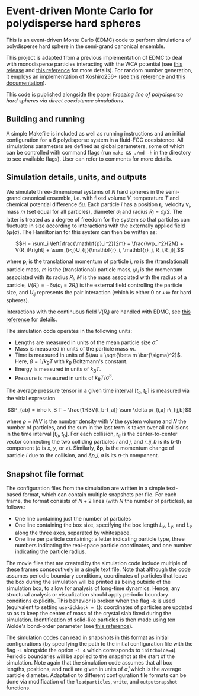 # Event-driven Monte Carlo for polydisperse hard spheres

This is an event-driven Monte Carlo (EDMC) code to perform simulations of polydisperse hard sphere in the semi-grand canonical ensemble. 

This project is adapted from a previous implementation of EDMC to deal with monodisperse particles interacting with the WCA potential (see [this release](https://github.com/FSmallenburg/EDMC) and [this reference](https://doi.org/10.1063/5.0209178) for more details).
For random number generation, it employs an implementation of Xoshiro256+ (see [this reference](https://doi.org/10.1145/3460772) and [this documentation](https://prng.di.unimi.it/)).

This code is published alongside the paper *Freezing line of polydisperse hard spheres via direct coexistence simulations*.


## Building and running

A simple Makefile is included as well as running instructions and an initial configuration for a $6%$ polydisperse system in a fluid-FCC coexistence.
All simulations parameters are defined as global parameters, some of which can be controlled with command flags (run ``make && ./md -h`` in the directory to see available flags).
User can refer to comments for more details.


## Simulation details, units, and outputs

We simulate three-dimensional systems of $N$ hard spheres in the semi-grand canonical ensemble, i.e. with fixed volume $V$, temperature $T$ and chemical potential difference $\delta\mu$.
Each particle $i$ has a position $\mathbf{r}_i$, velocity $\mathbf{v}_i$, mass $m$ (set equal for all particles), diameter $\sigma_i$ and radius $R_i = \sigma_i / 2$.
The latter is treated as a degree of freedom for the system so that particles can fluctuate in size according to interactions with the externally applied field $\delta \mu (\sigma)$.
The Hamiltonian for this system can then be written as:

$$H = \sum_i \left[\frac{\mathbf{p}_i^2}{2m} + \frac{\wp_i^2}{2M} + V(R_i)\right] + \sum_{i<j}U_{ij}(\mathbf{r}_i, \mathbf{r}_j, R_i,R_j)],$$

where $\mathbf{p}_i$ is the translational momentum of particle $i$, $m$ is the (translational) particle mass, $m$ is the (translational) particle mass, $\wp_i$ is the momentum associated with its radius $R_i$, $M$ is the mass associated with the radius of a particle, $V(R_i) = -\delta\mu\left(\sigma_i=2R_i\right)$ is the external field controlling the particle size, and $U_{ij}$ represents the pair interaction (which is either 0 or $+\infty$ for hard spheres).

Interactions with the continuous field $V(R_i)$ are handled with EDMC, see [this reference](https://doi.org/10.1103/PhysRevE.85.026703) for details.

<!-- Initialization of polydisperse systems with a Gaussian distribution of sizes is achieved deterministically using the inverse cummulative probability distribution function.  -->

The simulation code operates in the following units:
-  Lengths are measured in units of the mean particle size $\bar{\sigma}$.
-  Mass is measured in units of the particle mass $m$.
-  Time is measured in units of $\tau = \sqrt{\beta m \bar{\sigma}^2}$. Here, $\beta = 1/k_B T$ with $k_B$ Boltzmann's constant.
-  Energy is measured in units of $k_B T$.
-  Pressure is measured in units of $k_B T / \bar{\sigma}^3$.

<!-- The simulation code measures the pressure tensor $P$ during the simulation, and outputs it in the form of a reduced pressure $P^* = \beta P \bar{\sigma}^3$. -->
The average pressure tensor in a given time interval $[t_a, t_b]$ is measured via the virial expression

$$P_{ab} = \rho k_B T + \frac{1}{3V(t_b-t_a)} \sum  \delta p\_{i,a} r\_{ij,b}$$

where  $\rho = N/V$ is the number density with $V$ the system volume and $N$ the number of particles, and the sum in the last term is taken over all collisions in the time interval $[t_a, t_b]$.
For each collision, $\mathbf{r}_{ij}$ is the center-to-center vector connecting the two colliding particles $i$ and $j$, and $r\_{ij,b}$ is its $b$-th component ($b$ is $x$, $y$, or $z$). Similarly, $\mathbf{\delta p}_i$ is the momentum change of particle $i$ due to the collision, and $\delta p\_{i,a}$ is its $a$-th component.


## Snapshot file format

The configuration files from the simulation are written in a simple text-based format, which can contain multiple snapshots per file.
For each frame, the format consists of $N+2$ lines (with $N$ the number of particles), as follows:
- One line containing just the number of particles
- One line containing the box size, specifying the box length $L_x$, $L_y$, and $L_z$ along the three axes, separated by whitespace.
- One line per particle containing: a letter indicating particle type, three numbers indicating the real-space particle coordinates, and one number indicating the particle radius. 

The movie files that are created by the simulation code include multiple of these frames consecutively in a single text file.
Note that although the code assumes periodic boundary conditions, coordinates of particles that leave the box during the simulation will be printed as being outside of the simulation box, to allow for analysis of long-time dynamics.
Hence, any structural analysis or visualization should apply periodic boundary conditions explicitly.
This behavior is broken when the flag ``-k`` is used (equivalent to setting ``usekickback = 1``): coordinates of particles are updated so as to keep the center of mass of the crystal slab fixed during the simulation. Identification of solid-like particles is then made using ten Wolde's bond-order parameter (see [this reference](https://doi.org/10.1039/FD9960400093)).

The simulation codes can read in snapshots in this format as initial configurations (by specifying the path to the initial configuration file with the flag ``-I`` alongside the option ``-i 4`` which corresponds to ``initchoice=4``).
Periodic boundaries will be applied to the snapshot at the start of the simulation. 
Note again that the simulation code assumes that all box lengths, positions, and radii are given in units of $\bar{\sigma}$, which is the average particle diameter.
Adaptation to different configuration file formats can be done via modification of the ``loadparticles``, ``write``, and ``outputsnapshot`` functions.
